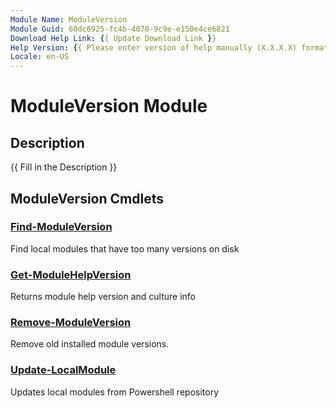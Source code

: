 ```yaml
---
Module Name: ModuleVersion
Module Guid: 60dc6925-fc4b-4070-9c9e-e150e4ce6821
Download Help Link: {{ Update Download Link }}
Help Version: {{ Please enter version of help manually (X.X.X.X) format }}
Locale: en-US
---
```


# ModuleVersion Module
## Description
{{ Fill in the Description }}

## ModuleVersion Cmdlets
### [Find-ModuleVersion](Find-ModuleVersion.md)
Find local modules that have too many versions on disk

### [Get-ModuleHelpVersion](Get-ModuleHelpVersion.md)
Returns module help version and culture info

### [Remove-ModuleVersion](Remove-ModuleVersion.md)
Remove old installed module versions.

### [Update-LocalModule](Update-LocalModule.md)
Updates local modules from Powershell repository

